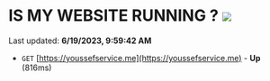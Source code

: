 # IS MY WEBSITE RUNNING ? [![](https://img.shields.io/static/v1?label=Sponsor&message=%E2%9D%A4&logo=GitHub&color=%23fe8e86)](https://github.com/sponsors/<username>)

Last updated: **6/19/2023, 9:59:42 AM**

- `GET` [https://youssefservice.me](https://youssefservice.me) - **Up** (816ms)
